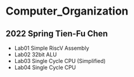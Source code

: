 # Computer_Organization

## 2022 Spring Tien-Fu Chen

* Lab01 Simple RiscV Assembly <br>
* Lab02 32bit ALU <br>
* Lab03 Single Cycle CPU (Simplified) <br>
* Lab04 Single Cycle CPU <br>
